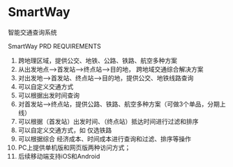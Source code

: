 SmartWay
========

智能交通查询系统

SmartWay PRD REQUIREMENTS
1. 跨地理区域，提供公交、地铁、公路、铁路、航空多种方案
1. 从出发地点—>首发站—>终点站—>目的地， 跨地域交通综合解决方案
1. 对出发地—>首发站、终点站—>目的地，提供公交、地铁线路查询
1. 可以自定义交通方式
1. 可以根据出发时间查询
1. 对首发站—>终点站，提供公路、铁路、航空多种方案（可做3个单品，分期上线）
1. 可以根据（首发站）出发时间、（终点站）抵达时间进行过滤和排序
1. 可以自定义交通方式，如 仅选铁路
1. 可以根据综合 经济成本、时间成本进行查询和过滤、排序等操作
1. PC上提供单机版和网页版两种访问方式；
1. 后续移动端支持iOS和Android
